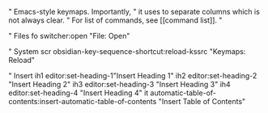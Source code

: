 " Emacs-style keymaps. Importantly,
" it uses <TAB> to separate columns which is not always clear.
" For list of commands, see [[command list]].
"

" Files
fo	switcher:open	"File: Open"

" System
scr	obsidian-key-sequence-shortcut:reload-kssrc	"Keymaps: Reload"

" Insert
ih1	editor:set-heading-1"Insert Heading 1"
ih2	editor:set-heading-2	"Insert Heading 2"
ih3	editor:set-heading-3	"Insert Heading 3"
ih4	editor:set-heading-4	"Insert Heading 4"
it	automatic-table-of-contents:insert-automatic-table-of-contents	"Insert Table of Contents"